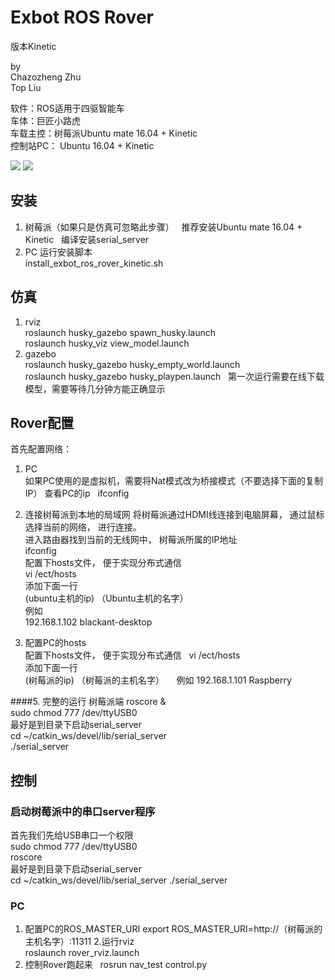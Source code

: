 # Exbot ROS Rover  
版本Kinetic

by  
Chazozheng Zhu  
Top Liu  

软件：ROS适用于四驱智能车  
车体：巨匠小路虎  
车载主控：树莓派Ubuntu mate 16.04 + Kinetic  
控制站PC： Ubuntu 16.04 + Kinetic  

![](http://library.isr.ist.utl.pt/docs/roswiki/attachments/Robots(2f)Husky/husky-a200-unmanned-ground-vehicle-render.jpg)
![](http://robohub.org/wp-content/uploads/2014/03/Screenshot-from-2014-03-14-07_34_30-1024x532.png)

## 安装
1. 树莓派（如果只是仿真可忽略此步骤）  
推荐安装Ubuntu mate 16.04 + Kinetic  
编译安装serial_server  
2. PC
运行安装脚本  
install_exbot_ros_rover_kinetic.sh  

## 仿真
1. rviz  
roslaunch husky_gazebo spawn_husky.launch  
roslaunch husky_viz view_model.launch  
2. gazebo  
roslaunch husky_gazebo husky_empty_world.launch  
roslaunch husky_gazebo husky_playpen.launch  
第一次运行需要在线下载模型，需要等待几分钟方能正确显示



## Rover配置 
首先配置网络： 
1. PC  
如果PC使用的是虚拟机，需要将Nat模式改为桥接模式（不要选择下面的复制IP）
查看PC的ip  
ifconfig  
  
  
2. 连接树莓派到本地的局域网
将树莓派通过HDMI线连接到电脑屏幕， 通过鼠标选择当前的网络， 进行连接。    
进入路由器找到当前的无线网中， 树莓派所属的IP地址    
ifconfig      
配置下hosts文件， 便于实现分布式通信    
vi /ect/hosts  
添加下面一行  
(ubuntu主机的ip) （Ubuntu主机的名字）    
例如  
192.168.1.102 blackant-desktop  

3. 配置PC的hosts  
配置下hosts文件， 便于实现分布式通信    
vi /ect/hosts  
添加下面一行  
(树莓派的ip) （树莓派的主机名字）    
例如
192.168.1.101 Raspberry

####5. 完整的运行 树莓派端
roscore &  
sudo chmod 777 /dev/ttyUSB0  
最好是到目录下启动serial_server  
cd ~/catkin_ws/devel/lib/serial_server  
./serial_server


## 控制
### 启动树莓派中的串口server程序
首先我们先给USB串口一个权限  
sudo chmod 777 /dev/ttyUSB0  
roscore  
最好是到目录下启动serial_server  
cd ~/catkin_ws/devel/lib/serial_server
./serial_server  

### PC
1. 配置PC的ROS_MASTER_URI
export ROS_MASTER_URI=http://（树莓派的主机名字）:11311
2.运行rviz   
roslaunch rover_rviz.launch   
3. 控制Rover跑起来  
rosrun nav_test control.py  
